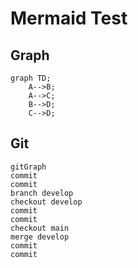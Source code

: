 Mermaid Test
============

Graph
-----

```mermaid
graph TD;
    A-->B;
    A-->C;
    B-->D;
    C-->D;
```

Git
---

```mermaid
gitGraph
commit
commit
branch develop
checkout develop
commit
commit
checkout main
merge develop
commit
commit
```
